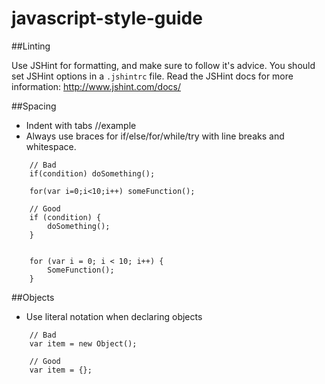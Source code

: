 javascript-style-guide
======================

##Linting

Use JSHint for formatting, and make sure to follow it's advice. You should set JSHint options in a ```.jshintrc``` file. Read the JSHint docs for more information: http://www.jshint.com/docs/

##Spacing

* Indent with tabs
//example
* Always use braces for if/else/for/while/try with  line breaks and whitespace.

```
	// Bad
	if(condition) doSomething();
	
	for(var i=0;i<10;i++) someFunction();

	// Good 
	if (condition) {
		doSomething();
	}

	
	for (var i = 0; i < 10; i++) {
		SomeFunction();
	}

```

##Objects

* Use literal notation when declaring objects

```
	// Bad
	var item = new Object();
	
	// Good
	var item = {};
```
